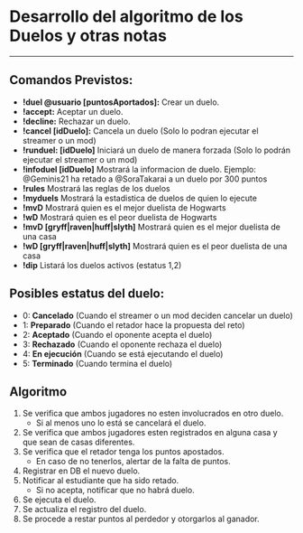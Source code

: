 # Desarrollo del algoritmo de los Duelos y otras notas
-------

## Comandos Previstos:
- **!duel @usuario [puntosAportados]:**  Crear un duelo.
- **!accept:** Aceptar un duelo.
- **!decline:** Rechazar un duelo.
- **!cancel [idDuelo]:** Cancela un duelo (Solo lo podran ejecutar el streamer o un mod)
- **!runduel: [idDuelo]** Iniciará un duelo de manera forzada (Solo lo podrán ejecutar el streamer o un mod)
- **!infoduel [idDuelo]** Mostrará la informacion de duelo. Ejemplo: @Geminis21 ha retado a @SoraTakarai a un duelo por 300 puntos
- **!rules** Mostrará las reglas de los duelos
- **!myduels** Mostrará la estadistica de duelos de quien lo ejecute
- **!mvD** Mostrará quien es el mejor duelista de Hogwarts
- **!wD** Mostrará quien es el peor duelista de Hogwarts
- **!mvD [gryff|raven|huff|slyth]** Mostrará quien es el mejor duelista de una casa
- **!wD [gryff|raven|huff|slyth]** Mostrará quien es el peor duelista de una casa
- **!dip** Listará los duelos activos (estatus 1,2)

## Posibles estatus del duelo:
* 0: **Cancelado** (Cuando el streamer o un mod deciden cancelar un duelo)
* 1: **Preparado** (Cuando el retador hace la propuesta del reto)
* 2: **Aceptado** (Cuando el oponente acepta el duelo)
* 3: **Rechazado** (Cuando el oponente rechaza el duelo)
* 4: **En ejecución** (Cuando se está ejecutando el duelo)
* 5: **Terminado** (Cuando termina el duelo)


## Algoritmo
1. Se verifica que ambos jugadores no esten involucrados en otro duelo.
    - Si al menos uno lo está se cancelará el duelo.
2. Se verifica que ambos jugadores esten registrados en alguna casa y que sean de casas diferentes.
3. Se verifica que el retador tenga los puntos apostados.
    - En caso de no tenerlos, alertar de la falta de puntos.
4. Registrar en DB el nuevo duelo.
5. Notificar al estudiante que ha sido retado.
    - Si no acepta, notificar que no habrá duelo.
6. Se ejecuta el duelo.
7. Se actualiza el registro del duelo.
8. Se procede a restar puntos al perdedor y otorgarlos al ganador.

 

    


